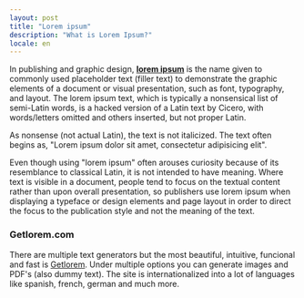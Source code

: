```yaml
---
layout: post
title: "Lorem ipsum"
description: "What is Lorem Ipsum?"
locale: en
---
```


In publishing and graphic design, <a href="http://getlorem.com/">**lorem ipsum**</a> is the name given to commonly used placeholder text (filler text) to demonstrate the graphic elements of a document or visual presentation, such as font, typography, and layout. The lorem ipsum text, which is typically a nonsensical list of semi-Latin words, is a hacked version of a Latin text by Cicero, with words/letters omitted and others inserted, but not proper Latin.

As nonsense (not actual Latin), the text is not italicized. The text often begins as, "Lorem ipsum dolor sit amet, consectetur adipisicing elit".

Even though using "lorem ipsum" often arouses curiosity because of its resemblance to classical Latin, it is not intended to have meaning. Where text is visible in a document, people tend to focus on the textual content rather than upon overall presentation, so publishers use lorem ipsum when displaying a typeface or design elements and page layout in order to direct the focus to the publication style and not the meaning of the text.

### Getlorem.com
There are multiple text generators but the most beautiful, intuitive, funcional and fast is <a href="http://getlorem.com/" target="_blank">Getlorem</a>. Under multiple options you can generate images and PDF's (also dummy text). The site is internationalized into a lot of languages like spanish, french, german and much more.
